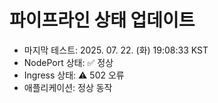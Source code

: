 # 파이프라인 상태 업데이트
- 마지막 테스트: 2025. 07. 22. (화) 19:08:33 KST
- NodePort 상태: ✅ 정상
- Ingress 상태: ⚠️ 502 오류
- 애플리케이션: 정상 동작
